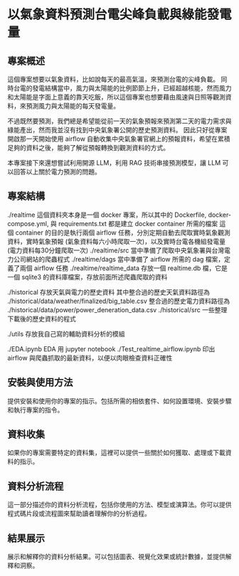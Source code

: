 # 以氣象資料預測台電尖峰負載與綠能發電量


## 專案概述
這個專案想要以氣象資料，比如說每天的最高氣溫，來預測台電的尖峰負載。
同時台電的發電結構當中，風力與太陽能的比例節節上升，已經超越核能，然而風力和太陽能是字面上意義的靠天吃飯，所以這個專案也想要藉由風速與日照等觀測資料，來預測風力與太陽能的每天發電量。

不過既然要預測，我們總是希望能從前一天的氣象預報來預測第二天的電力需求與綠能產出，然而我並沒有找到中央氣象署公開的歷史預測資料。
因此只好從專案開啟那一天開始使用 airflow 自動收集中央氣象署官網上的預報資料，希望在累積足夠的資料之後，能夠了解從預報轉換到觀測資料的方式。

本專案接下來還想嘗試利用開源 LLM，利用 RAG 技術串接預測模型，讓 LLM 可以回答以上關於電力預測的問題。

## 專案結構
./realtime
  這個資料夾本身是一個 docker 專案，所以其中的 Dockerfile, docker-compose.yml, 與 requirements.txt 都是建立 docker container 所需的檔案
  這個 container 的目的是執行兩個 airflow 任務，分別定期自動去爬取實時氣象觀測資料，實時氣象預報 (氣象資料每六小時爬取一次)，以及實時台電各機組發電量 (電力資料每30分鐘爬取一次)
  ./realtime/src
    當中準備了爬取中央氣象署與台灣電力公司網站的爬蟲程式
  ./realtime/dags
    當中準備了 airflow 所需的 dag 檔案，定義了兩個 airflow 任務
  ./realtime/realtime_data
    存放一個 realtime.db 檔，它是一個 sqlite3 的資料庫檔案，存放前面所述爬蟲爬取的資料

./historical
  存放天氣與電力的歷史資料
  其中整合過的歷史天氣資料路徑為 ./historical/data/weather/finalized/big_table.csv
  整合過的歷史電力資料路徑為 ./historical/data/power/power_deneration_data.csv
  ./historical/src
    一些整理下載後的歷史資料的程式

./utils
  存放我自己寫的輔助資料分析的模組

./EDA.ipynb                         EDA 用 jupyter notebook
./Test_realtime_airflow.ipynb       印出 airflow 與爬蟲抓取的最新資料，以便以肉眼檢查資料正確性

## 安裝與使用方法
提供安裝和使用你的專案的指示。包括所需的相依套件、如何設置環境、安裝步驟和執行專案的指令。

## 資料收集
如果你的專案需要特定的資料集，這裡可以提供一些關於如何獲取、處理或下載資料的指示。

## 資料分析流程
這一部分描述你的資料分析流程，包括你使用的方法、模型或演算法。你可以提供程式碼片段或流程圖來幫助讀者理解你的分析過程。

## 結果展示
展示和解釋你的資料分析結果。可以包括圖表、視覺化效果或統計數據，並提供解釋和洞察。

